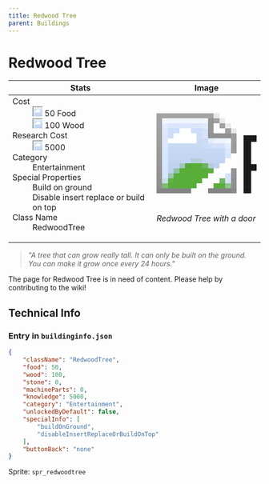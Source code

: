 ```yaml
---
title: Redwood Tree
parent: Buildings
---
```

# Redwood Tree

[//]: # (Pre-generated content)
<table><thead><tr><th>Stats</th><th>Image</th></tr></thead><tbody><tr><td><dl><dt>Cost</dt><dd><div class="resource-icon"><img style="object-position: -1009px -533px;" src="https://tfe2-wiki.github.io/assets/sprites.png"></div> 50 Food<br><div class="resource-icon"><img style="object-position: -637px -751px;" src="https://tfe2-wiki.github.io/assets/sprites.png"></div> 100 Wood</dd><dt>Research Cost</dt><dd><div class="resource-icon"><img style="object-position: -268px -522px;" src="https://tfe2-wiki.github.io/assets/sprites.png"></div> 5000</dd><dt>Category</dt><dd>Entertainment</dd><dt>Special Properties</dt><dd>Build on ground<br>Disable insert replace or build on top</dd><dt>Class Name</dt><dd>RedwoodTree</dd></dl></td><td><style>.building-image {width: 200px;height: 200px;overflow: hidden;position: relative;}.building-image img {image-rendering: pixelated;object-fit: none;transform: scale(10);transform-origin: left top;position: absolute;left: 0;top: 0;}.resource-image {width: 200px;height: 200px;overflow: hidden;position: relative;}.resource-image img {image-rendering: pixelated;object-fit: none;transform: scale(20);transform-origin: left top;position: absolute;left: 0;top: 0;}.building-icon {width: 20px;height: 20px;overflow: hidden;position: relative;display: inline-block;}.building-icon img {image-rendering: pixelated;object-fit: none;transform: scale(1);transform-origin: left top;position: absolute;left: 0;top: 0;}.resource-icon {width: 20px;height: 20px;overflow: hidden;position: relative;display: inline-block;}.resource-icon img {image-rendering: pixelated;object-fit: none;transform: scale(2);transform-origin: left top;position: absolute;left: 0;top: 0;}</style><div class="building-image"><img style="object-position: -312px -537px;" src="https://tfe2-wiki.github.io/assets/sprites.png" alt="Redwood Tree Back"><img style="object-position: -290px -537px;" src="https://tfe2-wiki.github.io/assets/sprites.png" alt="Redwood Tree"></div><i>Redwood Tree with a door</i></td></tr></tbody></table><blockquote><i>"A tree that can grow really tall. It can only be built on the ground. You can make it grow once every 24 hours."</i></blockquote>

The page for Redwood Tree is in need of content. Please help by contributing to the wiki!

## Technical Info
### Entry in `buildinginfo.json`

```json
{
    "className": "RedwoodTree",
    "food": 50,
    "wood": 100,
    "stone": 0,
    "machineParts": 0,
    "knowledge": 5000,
    "category": "Entertainment",
    "unlockedByDefault": false,
    "specialInfo": [
        "buildOnGround",
        "disableInsertReplaceOrBuildOnTop"
    ],
    "buttonBack": "none"
}
```

Sprite: `spr_redwoodtree`

